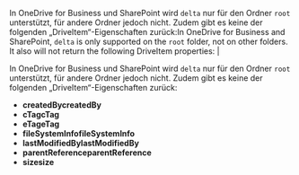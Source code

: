 <span data-ttu-id="c986b-p111">In OneDrive for Business und SharePoint wird `delta` nur für den Ordner `root` unterstützt, für andere Ordner jedoch nicht. Zudem gibt es keine der folgenden „DriveItem“-Eigenschaften zurück:</span><span class="sxs-lookup"><span data-stu-id="c986b-p111">In OneDrive for Business and SharePoint, `delta` is only supported on the `root` folder, not on other folders. It also will not return the following DriveItem properties:</span></span>                                       |


In OneDrive for Business und SharePoint wird `delta` nur für den Ordner `root` unterstützt, für andere Ordner jedoch nicht. Zudem gibt es keine der folgenden „DriveItem“-Eigenschaften zurück:

* <span data-ttu-id="c986b-171">**createdBy**</span><span class="sxs-lookup"><span data-stu-id="c986b-171">**createdBy**</span></span>
* <span data-ttu-id="c986b-172">**cTag**</span><span class="sxs-lookup"><span data-stu-id="c986b-172">**cTag**</span></span>
* <span data-ttu-id="c986b-173">**eTag**</span><span class="sxs-lookup"><span data-stu-id="c986b-173">**eTag**</span></span>
* <span data-ttu-id="c986b-174">**fileSystemInfo**</span><span class="sxs-lookup"><span data-stu-id="c986b-174">**fileSystemInfo**</span></span>
* <span data-ttu-id="c986b-175">**lastModifiedBy**</span><span class="sxs-lookup"><span data-stu-id="c986b-175">**lastModifiedBy**</span></span>
* <span data-ttu-id="c986b-176">**parentReference**</span><span class="sxs-lookup"><span data-stu-id="c986b-176">**parentReference**</span></span>
* <span data-ttu-id="c986b-177">**size**</span><span class="sxs-lookup"><span data-stu-id="c986b-177">**size**</span></span>


<!-- {
  "type": "#page.annotation",
  "description": "Get item delta",
  "keywords": "",
  "section": "documentation",
  "tocPath": ""
}-->
